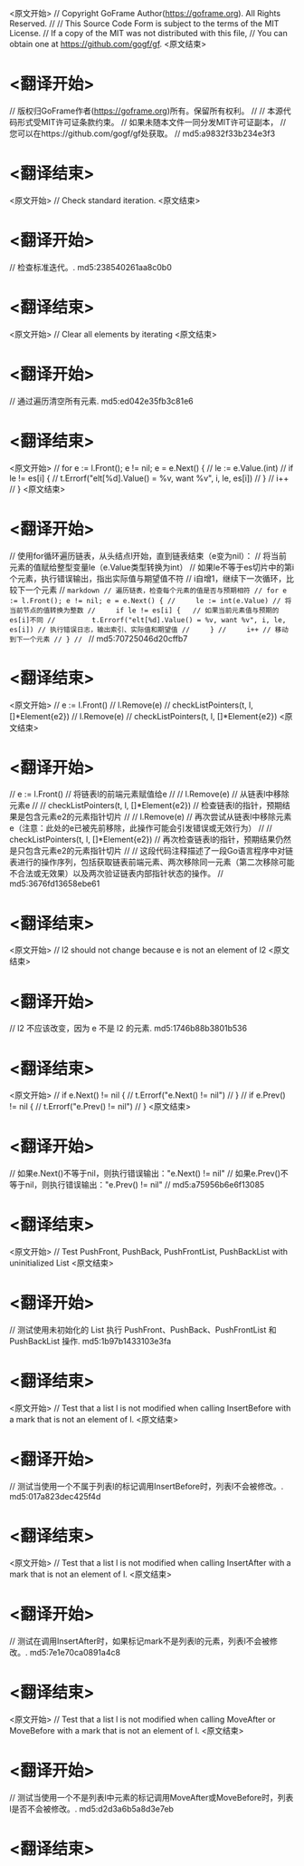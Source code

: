 
<原文开始>
// Copyright GoFrame Author(https://goframe.org). All Rights Reserved.
//
// This Source Code Form is subject to the terms of the MIT License.
// If a copy of the MIT was not distributed with this file,
// You can obtain one at https://github.com/gogf/gf.
<原文结束>

# <翻译开始>
// 版权归GoFrame作者(https://goframe.org)所有。保留所有权利。
//
// 本源代码形式受MIT许可证条款约束。
// 如果未随本文件一同分发MIT许可证副本，
// 您可以在https://github.com/gogf/gf处获取。
// md5:a9832f33b234e3f3
# <翻译结束>


<原文开始>
// Check standard iteration.
<原文结束>

# <翻译开始>
// 检查标准迭代。. md5:238540261aa8c0b0
# <翻译结束>


<原文开始>
// Clear all elements by iterating
<原文结束>

# <翻译开始>
// 通过遍历清空所有元素. md5:ed042e35fb3c81e6
# <翻译结束>


<原文开始>
	// for e := l.Front(); e != nil; e = e.Next() {
	//	le := e.Value.(int)
	//	if le != es[i] {
	//		t.Errorf("elt[%d].Value() = %v, want %v", i, le, es[i])
	//	}
	//	i++
	// }
<原文结束>

# <翻译开始>
// 使用for循环遍历链表，从头结点l开始，直到链表结束（e变为nil）：
// 将当前元素的值赋给整型变量le（e.Value类型转换为int）
// 如果le不等于es切片中的第i个元素，执行错误输出，指出实际值与期望值不符
// i自增1，继续下一次循环，比较下一个元素
// ```markdown
// 遍历链表，检查每个元素的值是否与预期相符
// for e := l.Front(); e != nil; e = e.Next() {
//     le := int(e.Value) // 将当前节点的值转换为整数
//     if le != es[i] {   // 如果当前元素值与预期的es[i]不同
//         t.Errorf("elt[%d].Value() = %v, want %v", i, le, es[i]) // 执行错误日志，输出索引、实际值和期望值
//     }
//     i++ // 移动到下一个元素
// }
// ```
// md5:70725046d20cffb7
# <翻译结束>


<原文开始>
		// e := l.Front()
		// l.Remove(e)
		// checkListPointers(t, l, []*Element{e2})
		// l.Remove(e)
		// checkListPointers(t, l, []*Element{e2})
<原文结束>

# <翻译开始>
// e := l.Front() 
// 将链表l的前端元素赋值给e
// 
// l.Remove(e) 
// 从链表l中移除元素e
// 
// checkListPointers(t, l, []*Element{e2}) 
// 检查链表l的指针，预期结果是包含元素e2的元素指针切片
// 
// l.Remove(e) 
// 再次尝试从链表l中移除元素e（注意：此处的e已被先前移除，此操作可能会引发错误或无效行为）
// 
// checkListPointers(t, l, []*Element{e2}) 
// 再次检查链表l的指针，预期结果仍然是只包含元素e2的元素指针切片
// 
// 这段代码注释描述了一段Go语言程序中对链表进行的操作序列，包括获取链表前端元素、两次移除同一元素（第二次移除可能不合法或无效果）以及两次验证链表内部指针状态的操作。
// md5:3676fd13658ebe61
# <翻译结束>


<原文开始>
// l2 should not change because e is not an element of l2
<原文结束>

# <翻译开始>
// l2 不应该改变，因为 e 不是 l2 的元素. md5:1746b88b3801b536
# <翻译结束>


<原文开始>
	// if e.Next() != nil {
	//    t.Errorf("e.Next() != nil")
	// }
	// if e.Prev() != nil {
	//    t.Errorf("e.Prev() != nil")
	// }
<原文结束>

# <翻译开始>
// 如果e.Next()不等于nil，则执行错误输出："e.Next() != nil"
// 如果e.Prev()不等于nil，则执行错误输出："e.Prev() != nil"
// md5:a75956b6e6f13085
# <翻译结束>


<原文开始>
// Test PushFront, PushBack, PushFrontList, PushBackList with uninitialized List
<原文结束>

# <翻译开始>
// 测试使用未初始化的 List 执行 PushFront、PushBack、PushFrontList 和 PushBackList 操作. md5:1b97b1433103e3fa
# <翻译结束>


<原文开始>
// Test that a list l is not modified when calling InsertBefore with a mark that is not an element of l.
<原文结束>

# <翻译开始>
// 测试当使用一个不属于列表l的标记调用InsertBefore时，列表l不会被修改。. md5:017a823dec425f4d
# <翻译结束>


<原文开始>
// Test that a list l is not modified when calling InsertAfter with a mark that is not an element of l.
<原文结束>

# <翻译开始>
// 测试在调用InsertAfter时，如果标记mark不是列表l的元素，列表l不会被修改。. md5:7e1e70ca0891a4c8
# <翻译结束>


<原文开始>
// Test that a list l is not modified when calling MoveAfter or MoveBefore with a mark that is not an element of l.
<原文结束>

# <翻译开始>
// 测试当使用一个不是列表l中元素的标记调用MoveAfter或MoveBefore时，列表l是否不会被修改。. md5:d2d3a6b5a8d3e7eb
# <翻译结束>

